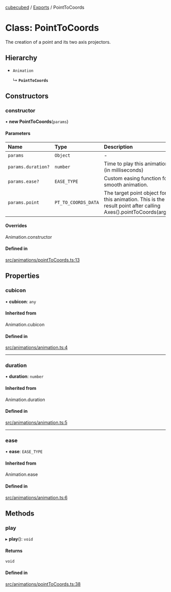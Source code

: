 [cubecubed](/wiki/README.md) / [Exports](/wiki/modules.md) / PointToCoords

# Class: PointToCoords

The creation of a point and its two axis projectors.

## Hierarchy

- `Animation`

  ↳ **`PointToCoords`**

## Constructors

### constructor

• **new PointToCoords**(`params`)

#### Parameters

| Name | Type | Description |
| :------ | :------ | :------ |
| `params` | `Object` | - |
| `params.duration?` | `number` | Time to play this animation. (in milliseconds) |
| `params.ease?` | `EASE_TYPE` | Custom easing function for smooth animation. |
| `params.point` | `PT_TO_COORDS_DATA` | The target point object for this animation.  This is the result point after calling Axes().pointToCoords(args). |

#### Overrides

Animation.constructor

#### Defined in

[src/animations/pointToCoords.ts:13](https://github.com/imaphatduc/cubecubed/blob/26131ac/src/animations/pointToCoords.ts#L13)

## Properties

### cubicon

• **cubicon**: `any`

#### Inherited from

Animation.cubicon

#### Defined in

[src/animations/animation.ts:4](https://github.com/imaphatduc/cubecubed/blob/26131ac/src/animations/animation.ts#L4)

___

### duration

• **duration**: `number`

#### Inherited from

Animation.duration

#### Defined in

[src/animations/animation.ts:5](https://github.com/imaphatduc/cubecubed/blob/26131ac/src/animations/animation.ts#L5)

___

### ease

• **ease**: `EASE_TYPE`

#### Inherited from

Animation.ease

#### Defined in

[src/animations/animation.ts:6](https://github.com/imaphatduc/cubecubed/blob/26131ac/src/animations/animation.ts#L6)

## Methods

### play

▸ **play**(): `void`

#### Returns

`void`

#### Defined in

[src/animations/pointToCoords.ts:38](https://github.com/imaphatduc/cubecubed/blob/26131ac/src/animations/pointToCoords.ts#L38)
